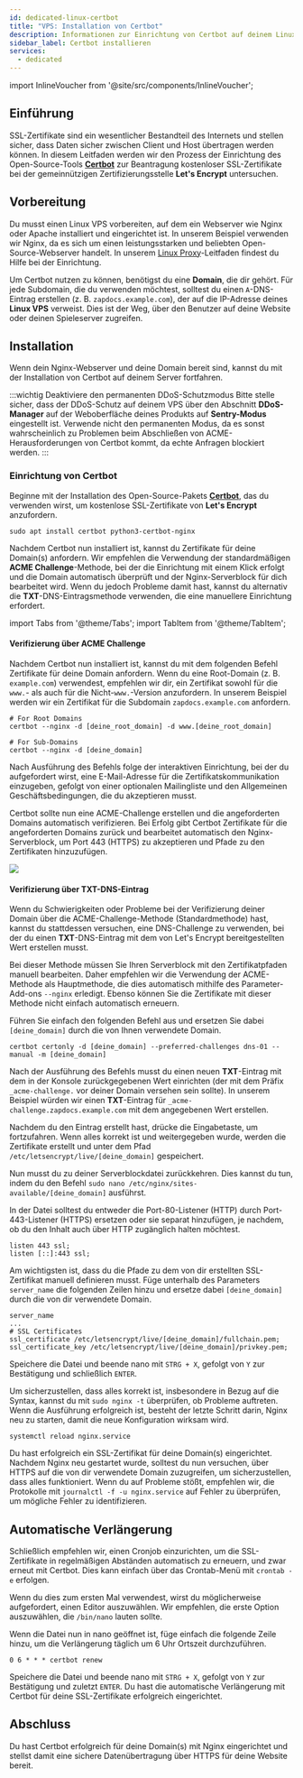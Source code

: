 ```yaml
---
id: dedicated-linux-certbot
title: "VPS: Installation von Certbot"
description: Informationen zur Einrichtung von Certbot auf deinem Linux Dedicated Server von ZAP-Hosting - ZAP-Hosting.com documentation
sidebar_label: Certbot installieren
services:
  - dedicated
---
```


import InlineVoucher from '@site/src/components/InlineVoucher';

## Einführung

SSL-Zertifikate sind ein wesentlicher Bestandteil des Internets und stellen sicher, dass Daten sicher zwischen Client und Host übertragen werden können. In diesem Leitfaden werden wir den Prozess der Einrichtung des Open-Source-Tools [**Certbot**](https://certbot.eff.org/) zur Beantragung kostenloser SSL-Zertifikate bei der gemeinnützigen Zertifizierungsstelle **Let's Encrypt** untersuchen.

<InlineVoucher />

## Vorbereitung

Du musst einen Linux VPS vorbereiten, auf dem ein Webserver wie Nginx oder Apache installiert und eingerichtet ist. In unserem Beispiel verwenden wir Nginx, da es sich um einen leistungsstarken und beliebten Open-Source-Webserver handelt. In unserem [Linux Proxy](dedicated-linux-proxy.md)-Leitfaden findest du Hilfe bei der Einrichtung.

Um Certbot nutzen zu können, benötigst du eine **Domain**, die dir gehört. Für jede Subdomain, die du verwenden möchtest, solltest du einen `A`-DNS-Eintrag erstellen (z. B. `zapdocs.example.com`), der auf die IP-Adresse deines __Linux VPS__ verweist. Dies ist der Weg, über den Benutzer auf deine Website oder deinen Spieleserver zugreifen.

## Installation

Wenn dein Nginx-Webserver und deine Domain bereit sind, kannst du mit der Installation von Certbot auf deinem Server fortfahren.

:::wichtig Deaktiviere den permanenten DDoS-Schutzmodus
Bitte stelle sicher, dass der DDoS-Schutz auf deinem VPS über den Abschnitt **DDoS-Manager** auf der Weboberfläche deines Produkts auf **Sentry-Modus** eingestellt ist. Verwende nicht den permanenten Modus, da es sonst wahrscheinlich zu Problemen beim Abschließen von ACME-Herausforderungen von Certbot kommt, da echte Anfragen blockiert werden.
:::

### Einrichtung von Certbot

Beginne mit der Installation des Open-Source-Pakets [**Certbot**](https://certbot.eff.org/), das du verwenden wirst, um kostenlose SSL-Zertifikate von **Let's Encrypt** anzufordern.
```
sudo apt install certbot python3-certbot-nginx
```

Nachdem Certbot nun installiert ist, kannst du Zertifikate für deine Domain(s) anfordern. Wir empfehlen die Verwendung der standardmäßigen **ACME Challenge**-Methode, bei der die Einrichtung mit einem Klick erfolgt und die Domain automatisch überprüft und der Nginx-Serverblock für dich bearbeitet wird. Wenn du jedoch Probleme damit hast, kannst du alternativ die **TXT**-DNS-Eintragsmethode verwenden, die eine manuellere Einrichtung erfordert.

import Tabs from '@theme/Tabs';
import TabItem from '@theme/TabItem';

<Tabs>
<TabItem value="acme" label="ACME Challenge (recommended)" default>

#### Verifizierung über ACME Challenge

Nachdem Certbot nun installiert ist, kannst du mit dem folgenden Befehl Zertifikate für deine Domain anfordern. Wenn du eine Root-Domain (z. B. `example.com`) verwendest, empfehlen wir dir, ein Zertifikat sowohl für die `www.`- als auch für die Nicht-`www.`-Version anzufordern. In unserem Beispiel werden wir ein Zertifikat für die Subdomain `zapdocs.example.com` anfordern.
```
# For Root Domains
certbot --nginx -d [deine_root_domain] -d www.[deine_root_domain]

# For Sub-Domains
certbot --nginx -d [deine_domain]
```

Nach Ausführung des Befehls folge der interaktiven Einrichtung, bei der du aufgefordert wirst, eine E-Mail-Adresse für die Zertifikatskommunikation einzugeben, gefolgt von einer optionalen Mailingliste und den Allgemeinen Geschäftsbedingungen, die du akzeptieren musst.

Certbot sollte nun eine ACME-Challenge erstellen und die angeforderten Domains automatisch verifizieren. Bei Erfolg gibt Certbot Zertifikate für die angeforderten Domains zurück und bearbeitet automatisch den Nginx-Serverblock, um Port 443 (HTTPS) zu akzeptieren und Pfade zu den Zertifikaten hinzuzufügen.

![](https://screensaver01.zap-hosting.com/index.php/s/7oGcQotKaowaDzM/preview)

</TabItem>

<TabItem value="txtrecord" label="TXT DNS Record">

#### Verifizierung über TXT-DNS-Eintrag

Wenn du Schwierigkeiten oder Probleme bei der Verifizierung deiner Domain über die ACME-Challenge-Methode (Standardmethode) hast, kannst du stattdessen versuchen, eine DNS-Challenge zu verwenden, bei der du einen **TXT**-DNS-Eintrag mit dem von Let's Encrypt bereitgestellten Wert erstellen musst.

Bei dieser Methode müssen Sie Ihren Serverblock mit den Zertifikatpfaden manuell bearbeiten. Daher empfehlen wir die Verwendung der ACME-Methode als Hauptmethode, die dies automatisch mithilfe des Parameter-Add-ons `--nginx` erledigt. Ebenso können Sie die Zertifikate mit dieser Methode nicht einfach automatisch erneuern.

Führen Sie einfach den folgenden Befehl aus und ersetzen Sie dabei `[deine_domain]` durch die von Ihnen verwendete Domain.
```
certbot certonly -d [deine_domain] --preferred-challenges dns-01 --manual -m [deine_domain]
```

Nach der Ausführung des Befehls musst du einen neuen **TXT**-Eintrag mit dem in der Konsole zurückgegebenen Wert einrichten (der mit dem Präfix `_acme-challenge.` vor deiner Domain versehen sein sollte). In unserem Beispiel würden wir einen **TXT**-Eintrag für `_acme-challenge.zapdocs.example.com` mit dem angegebenen Wert erstellen.

Nachdem du den Eintrag erstellt hast, drücke die Eingabetaste, um fortzufahren. Wenn alles korrekt ist und weitergegeben wurde, werden die Zertifikate erstellt und unter dem Pfad `/etc/letsencrypt/live/[deine_domain]` gespeichert.

Nun musst du zu deiner Serverblockdatei zurückkehren. Dies kannst du tun, indem du den Befehl `sudo nano /etc/nginx/sites-available/[deine_domain]` ausführst.

In der Datei solltest du entweder die Port-80-Listener (HTTP) durch Port-443-Listener (HTTPS) ersetzen oder sie separat hinzufügen, je nachdem, ob du den Inhalt auch über HTTP zugänglich halten möchtest.
```
listen 443 ssl;
listen [::]:443 ssl;
```

Am wichtigsten ist, dass du die Pfade zu dem von dir erstellten SSL-Zertifikat manuell definieren musst. Füge unterhalb des Parameters `server_name` die folgenden Zeilen hinzu und ersetze dabei `[deine_domain]` durch die von dir verwendete Domain.
```
server_name
...
# SSL Certificates
ssl_certificate /etc/letsencrypt/live/[deine_domain]/fullchain.pem;
ssl_certificate_key /etc/letsencrypt/live/[deine_domain]/privkey.pem;
```

Speichere die Datei und beende nano mit `STRG + X`, gefolgt von `Y` zur Bestätigung und schließlich `ENTER`.

Um sicherzustellen, dass alles korrekt ist, insbesondere in Bezug auf die Syntax, kannst du mit `sudo nginx -t` überprüfen, ob Probleme auftreten. Wenn die Ausführung erfolgreich ist, besteht der letzte Schritt darin, Nginx neu zu starten, damit die neue Konfiguration wirksam wird.
```
systemctl reload nginx.service
```

</TabItem>
</Tabs>

Du hast erfolgreich ein SSL-Zertifikat für deine Domain(s) eingerichtet. Nachdem Nginx neu gestartet wurde, solltest du nun versuchen, über HTTPS auf die von dir verwendete Domain zuzugreifen, um sicherzustellen, dass alles funktioniert. Wenn du auf Probleme stößt, empfehlen wir, die Protokolle mit `journalctl -f -u nginx.service` auf Fehler zu überprüfen, um mögliche Fehler zu identifizieren.

## Automatische Verlängerung

Schließlich empfehlen wir, einen Cronjob einzurichten, um die SSL-Zertifikate in regelmäßigen Abständen automatisch zu erneuern, und zwar erneut mit Certbot. Dies kann einfach über das Crontab-Menü mit `crontab -e` erfolgen.

Wenn du dies zum ersten Mal verwendest, wirst du möglicherweise aufgefordert, einen Editor auszuwählen. Wir empfehlen, die erste Option auszuwählen, die `/bin/nano` lauten sollte.

Wenn die Datei nun in nano geöffnet ist, füge einfach die folgende Zeile hinzu, um die Verlängerung täglich um 6 Uhr Ortszeit durchzuführen.
```
0 6 * * * certbot renew
```

Speichere die Datei und beende nano mit `STRG + X`, gefolgt von `Y` zur Bestätigung und zuletzt `ENTER`. Du hast die automatische Verlängerung mit Certbot für deine SSL-Zertifikate erfolgreich eingerichtet.

## Abschluss

Du hast Certbot erfolgreich für deine Domain(s) mit Nginx eingerichtet und stellst damit eine sichere Datenübertragung über HTTPS für deine Website bereit.